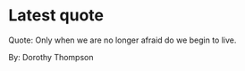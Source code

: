 # Latest quote 

Quote: Only when we are no longer afraid do we begin to live. 

By: Dorothy Thompson